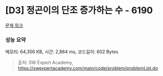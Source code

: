 # [D3] 정곤이의 단조 증가하는 수 - 6190 

[문제 링크](https://swexpertacademy.com/main/code/problem/problemDetail.do?contestProbId=AWcPjEuKAFgDFAU4) 

### 성능 요약

메모리: 64,356 KB, 시간: 2,864 ms, 코드길이: 602 Bytes



> 출처: SW Expert Academy, https://swexpertacademy.com/main/code/problem/problemList.do